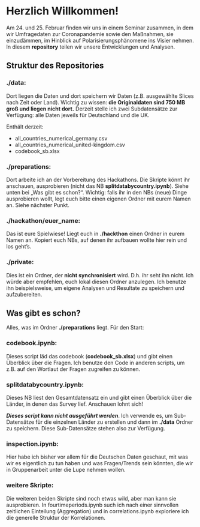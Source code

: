 # Herzlich Willkommen!

Am 24. und 25. Februar finden wir uns in einem Seminar zusammen, in dem wir Umfragedaten zur Coronapandemie sowie den Maßnahmen, sie einzudämmen, im Hinblick auf Polarisierungsphänomene ins Visier nehmen. In diesem **repository** teilen wir unsere Entwicklungen und Analysen. 

## Struktur des Repositories

### ./data: 
Dort liegen die Daten und dort speichern wir Daten (z.B. ausgewählte Slices  nach Zeit oder Land). Wichtig zu wissen: **die Originaldaten sind 750 MB groß und liegen nicht dort.** Derzeit stelle ich zwei Subdatensätze zur Verfügung: alle Daten jeweils für Deutschland und die UK.

Enthält derzeit:
- all_countries_numerical_germany.csv
- all_countries_numerical_united-kingdom.csv
- codebook_sb.xlsx

### ./preparations: 
Dort arbeite ich an der Vorbereitung des Hackathons. Die Skripte könnt ihr anschauen, ausprobieren (nicht das NB **splitdatabycountry.ipynb**). Siehe unten bei „Was gibt es schon?“. Wichtig: falls ihr in den NBs (neue) Dinge ausprobieren wollt, legt euch bitte einen eigenen Ordner mit eurem Namen an. Siehe nächster Punkt.

### ./hackathon/euer_name:
Das ist eure Spielwiese! Liegt euch in **./hackthon** einen Ordner in eurem Namen an. Kopiert euch NBs, auf denen ihr aufbauen wollte hier rein und los geht’s.

### ./private:
Dies ist ein Ordner, der **nicht synchronisiert** wird. D.h. ihr seht ihn nicht. Ich würde aber empfehlen, euch lokal diesen Ordner anzulegen. Ich benutze ihn beispielsweise, um eigene Analysen und Resultate zu speichern und aufzubereiten.


## Was gibt es schon?

Alles, was im Ordner **./preparations** liegt. Für den Start:

### codebook.ipynb: 
Dieses script läd das codebook (**codebook_sb.xlsx**) und gibt einen Überblick über die Fragen. Ich benutze den Code in anderen scripts, um z.B. auf den Wortlaut der Fragen zugreifen zu können.

### splitdatabycountry.ipynb:
Dieses NB liest den Gesamtdatensatz ein und gibt einen Überblick über die Länder, in denen das Survey lief. Anschauen lohnt sich!

***Dieses script kann nicht ausgeführt werden***. Ich verwende es, um Sub-Datensätze für die einzelnen Länder zu erstellen und dann im **./data** Ordner zu speichern. Diese Sub-Datensätze stehen also zur Verfügung.

### inspection.ipynb:
Hier habe ich bisher vor allem für die Deutschen Daten geschaut, mit was wir es eigentlich zu tun haben und was Fragen/Trends sein könnten, die wir in Gruppenarbeit unter die Lupe nehmen wollen.

### weitere Skripte:
Die weiteren beiden Skripte sind noch etwas wild, aber man kann sie ausprobieren. In fourtimeperiods.ipynb such ich nach einer sinnvollen zeitlichen Einteilung (Aggregation) und in correlations.ipynb exploriere ich die generelle Struktur der Korrelationen.
